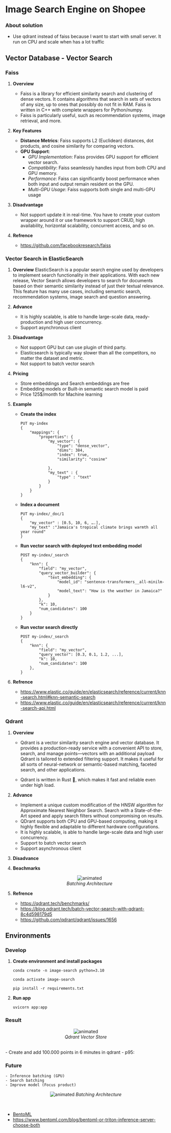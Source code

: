 # Image Search Engine on Shopee
### About solution
- Use qdrant instead of faiss because I want to start with small server. It run on CPU and scale when has a lot traffic

## Vector Database - Vector Search
### Faiss
1. **Overview**
    - Faiss is a library for efficient similarity search and clustering of dense vectors. It contains algorithms that search in sets of vectors of any size, up to ones that possibly do not fit in RAM. Faiss is written in C++ with complete wrappers for Python/numpy. 
    - Faiss is particularly useful, such as recommendation systems, image retrieval, and more.

2. **Key Features**
    - **Distance Metrics**: Faiss supports L2 (Euclidean) distances, dot products, and cosine similarity for comparing vectors.
    - **GPU Support**:
        + *GPU Implementation*: Faiss provides GPU support for efficient vector search.
        + *Compatibility*: Faiss seamlessly handles input from both CPU and GPU memory.
        + *Performance*: Faiss can significantly boost performance when both input and output remain resident on the GPU.
        + *Multi-GPU Usage*: Faiss supports both single and multi-GPU usage

3. **Disadvantage**
    - Not support update it in real-time. You have to create your custom wrapper around it or use framework to support CRUD, high availability, horizontal scalability, concurrent access, and so on.

4. **Refrence**
    - https://github.com/facebookresearch/faiss

### Vector Search in ElasticSearch
1. **Overview**
    ElasticSearch is a popular search engine used by developers to implement search functionality in their applications. With each new release, Vector Search allows developers to search for documents based on their semantic similarity instead of just their textual relevance. This feature has many use cases, including semantic search, recommendation systems, image search and question answering.

2. **Advance**
    - It is highly scalable, is able to handle large-scale data, ready-production and high user concurrency.
    - Support asynchronous client 

3. **Disadvantage**
    - Not support GPU but can use plugin of third party.
    - Elasticsearch is typically way slower than all the competitors, no matter the dataset and metric.
    - Not support to batch vector search

4. **Pricing** 
    - Store embeddings and Search embeddings are free
    - Embedding models or Built-in semantic search model is paid
    - Price 125$/month for Machine learning

5. **Example**
    - **Create the index**
        ```shell
        PUT my-index
        {
            "mappings": {
                "properties": {
                    "my_vector": {
                        "type": "dense_vector",
                        "dims": 384,
                        "index": true,
                        "similarity": "cosine"

                    },
                    "my_text" : {
                        "type" : "text"
                    }
                }
            }
        }
        ```
    - **Index a document**
        ```shell
        PUT my-index/_doc/1
        {
            "my_vector" : [0.5, 10, 6, ….],
            "my_text" :"Jamaica's tropical climate brings warmth all year round"
        }
        ```
    - **Run vector search with deployed text embedding model**
        ```shell
        POST my-index/_search
        {
            "knn": {
                "field": "my_vector",
                "query_vector_builder": {
                    "text_embedding": {
                        "model_id": "sentence-transformers__all-minilm-l6-v2",
                        "model_text": "How is the weather in Jamaica?"
                    }
                },
                "k": 10,
                "num_candidates": 100
            }
        }
        ```
    - **Run vector search directly**
        ```shell
        POST my-index/_search
        {
            "knn": {
                "field": "my_vector",
                "query_vector": [0.3, 0.1, 1.2, ...],
                "k": 10,
                "num_candidates": 100
            },
        }
        ```

6. **Refrence**
    - https://www.elastic.co/guide/en/elasticsearch/reference/current/knn-search.html#knn-semantic-search
    - https://www.elastic.co/guide/en/elasticsearch/reference/current/knn-search-api.html

### Qdrant
1. **Overview**
    - Qdrant is a vector similarity search engine and vector database. It provides a production-ready service with a convenient API to store, search, and manage points—vectors with an additional payload Qdrant is tailored to extended filtering support. It makes it useful for all sorts of neural-network or semantic-based matching, faceted search, and other applications.

    - Qdrant is written in Rust 🦀, which makes it fast and reliable even under high load.

2. **Advance**
    - Implement a unique custom modification of the HNSW algorithm for Approximate Nearest Neighbor Search. Search with a State-of-the-Art speed and apply search filters without compromising on results.
    - QDrant supports both CPU and GPU-based computing, making it highly flexible and adaptable to different hardware configurations.
    - It is highly scalable, is able to handle large-scale data and high user concurrency.
    - Support to batch vector search
    - Support asynchronous client 

3. **Disadvance**

4. **Beachmarks**
    <p align="center">
    <img src="./assets/benchmarks.jpg" alt="animated" />
    <br>
    <em>Batching Architecture</em>
    </p>

5. **Refrence**
    - https://qdrant.tech/benchmarks/
    - https://blog.qdrant.tech/batch-vector-search-with-qdrant-8c4d598179d5
    - https://github.com/qdrant/qdrant/issues/1656

## Environments
### Develop
1. **Create environment and install packages**
    ```shell
    conda create -n image-search python=3.10
    ```
    ```shell
    conda activate image-search
    ```
    ```shell
    pip install -r requirements.txt
    ```

2. **Run app**
    ```
    uvicorn app:app
    ```

### Result 
<p align="center">
<img src="./assets/qdrant-db.jpg" alt="animated" />
<br>
<em>Qdrant Vector Store</em>
</p>
<br>
- Create and add 100.000 points in 6 minutes in qdrant
- p95: 


### Future
    - Inference batching (GPU)
    - Search batching
    - Improve model (Focus product)

<p align="center">
<img src="./assets/batching-architecture.png" alt="animated" />
<em>Batching Architecture</em>
</p>
<br>

- [BentoML](https://docs.bentoml.org/en/latest/guides/batching.html)
- https://www.bentoml.com/blog/bentoml-or-triton-inference-server-choose-both
